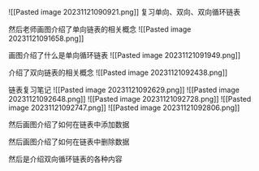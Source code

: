 ![[Pasted image 20231121090921.png]]
复习单向、双向、双向循环链表

然后老师画图介绍了单向链表的相关概念
![[Pasted image 20231121091658.png]]

画图介绍了什么是单向循环链表
![[Pasted image 20231121091949.png]]

介绍了双向链表的相关概念
![[Pasted image 20231121092438.png]]

链表复习笔记
![[Pasted image 20231121092629.png]]
![[Pasted image 20231121092648.png]]
![[Pasted image 20231121092728.png]]
![[Pasted image 20231121092747.png]]
![[Pasted image 20231121092806.png]]

然后画图介绍了如何在链表中添加数据

然后画图介绍了如何在链表中删除数据

然后是介绍双向循环链表的各种内容